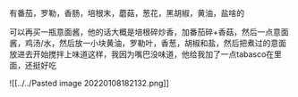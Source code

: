 
有番茄，罗勒，香肠，培根末，蘑菇，葱花，黑胡椒，黄油，盐啥的

可以再买一瓶意面酱，他的话大概是培根碎炒香，加番茄碎+香菇，然后一点意面酱，鸡汤/水，然后放一小块黄油，罗勒叶，香葱，胡椒和盐，然后把煮过的意面放进去开始搅拌上味道这样，我因为嘴巴没味道，他给我加了一点tabasco在里面，还挺好吃


![[../../Pasted image 20220108182132.png]]